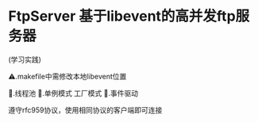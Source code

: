 # FtpServer 基于libevent的高并发ftp服务器

(学习实践)

⚠️.makefile中需修改本地libevent位置

🌟.线程池
🌟.单例模式  工厂模式
🌟.事件驱动

遵守rfc959协议，使用相同协议的客户端即可连接

